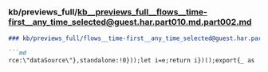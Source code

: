 ### kb/previews_full/kb__previews_full__flows__time-first__any_time_selected@guest.har.part010.md.part002.md

```md
### kb/previews_full/flows__time-first__any_time_selected@guest.har.part010.md (part 002)

```md
rce:\"dataSource\"},standalone:!0}));let i=e;return i})();export{_ as
```

```

```
